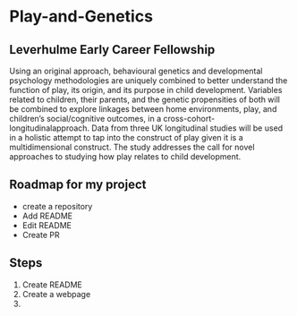 # Play-and-Genetics

## Leverhulme Early Career Fellowship
Using an original approach, behavioural genetics and developmental psychology methodologies are uniquely combined to better understand the function of play, its origin, and its purpose in child development. Variables related to children, their parents, and the genetic propensities of both will be combined to explore linkages between home environments, play, and children’s social/cognitive outcomes, in a cross-cohort-longitudinalapproach. Data from three UK longitudinal studies will be used in a holistic attempt to tap into the construct of play given it is a multidimensional construct. The study addresses the call for novel approaches to studying how play relates to child development.

## Roadmap for my project
* create a repository
* Add README
* Edit README
* Create PR

## Steps
1. Create README
2. Create a webpage
3. 
